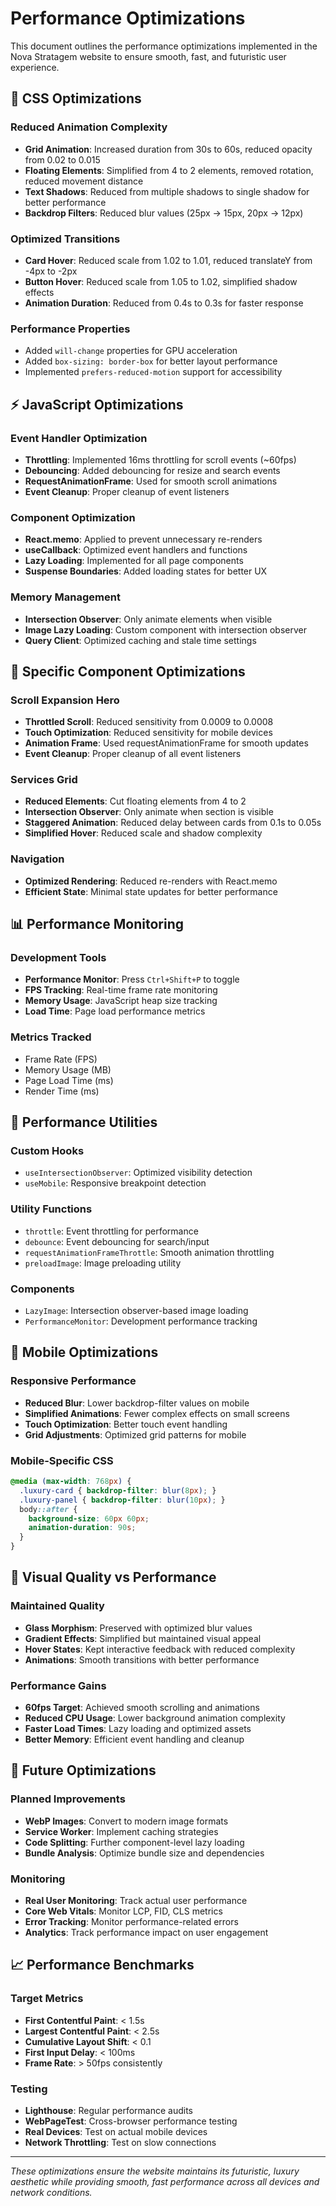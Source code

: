 # Performance Optimizations

This document outlines the performance optimizations implemented in the Nova Stratagem website to ensure smooth, fast, and futuristic user experience.

## 🚀 CSS Optimizations

### Reduced Animation Complexity
- **Grid Animation**: Increased duration from 30s to 60s, reduced opacity from 0.02 to 0.015
- **Floating Elements**: Simplified from 4 to 2 elements, removed rotation, reduced movement distance
- **Text Shadows**: Reduced from multiple shadows to single shadow for better performance
- **Backdrop Filters**: Reduced blur values (25px → 15px, 20px → 12px)

### Optimized Transitions
- **Card Hover**: Reduced scale from 1.02 to 1.01, reduced translateY from -4px to -2px
- **Button Hover**: Reduced scale from 1.05 to 1.02, simplified shadow effects
- **Animation Duration**: Reduced from 0.4s to 0.3s for faster response

### Performance Properties
- Added `will-change` properties for GPU acceleration
- Added `box-sizing: border-box` for better layout performance
- Implemented `prefers-reduced-motion` support for accessibility

## ⚡ JavaScript Optimizations

### Event Handler Optimization
- **Throttling**: Implemented 16ms throttling for scroll events (~60fps)
- **Debouncing**: Added debouncing for resize and search events
- **RequestAnimationFrame**: Used for smooth scroll animations
- **Event Cleanup**: Proper cleanup of event listeners

### Component Optimization
- **React.memo**: Applied to prevent unnecessary re-renders
- **useCallback**: Optimized event handlers and functions
- **Lazy Loading**: Implemented for all page components
- **Suspense Boundaries**: Added loading states for better UX

### Memory Management
- **Intersection Observer**: Only animate elements when visible
- **Image Lazy Loading**: Custom component with intersection observer
- **Query Client**: Optimized caching and stale time settings

## 🎯 Specific Component Optimizations

### Scroll Expansion Hero
- **Throttled Scroll**: Reduced sensitivity from 0.0009 to 0.0008
- **Touch Optimization**: Reduced sensitivity for mobile devices
- **Animation Frame**: Used requestAnimationFrame for smooth updates
- **Event Cleanup**: Proper cleanup of all event listeners

### Services Grid
- **Reduced Elements**: Cut floating elements from 4 to 2
- **Intersection Observer**: Only animate when section is visible
- **Staggered Animation**: Reduced delay between cards from 0.1s to 0.05s
- **Simplified Hover**: Reduced scale and shadow complexity

### Navigation
- **Optimized Rendering**: Reduced re-renders with React.memo
- **Efficient State**: Minimal state updates for better performance

## 📊 Performance Monitoring

### Development Tools
- **Performance Monitor**: Press `Ctrl+Shift+P` to toggle
- **FPS Tracking**: Real-time frame rate monitoring
- **Memory Usage**: JavaScript heap size tracking
- **Load Time**: Page load performance metrics

### Metrics Tracked
- Frame Rate (FPS)
- Memory Usage (MB)
- Page Load Time (ms)
- Render Time (ms)

## 🔧 Performance Utilities

### Custom Hooks
- `useIntersectionObserver`: Optimized visibility detection
- `useMobile`: Responsive breakpoint detection

### Utility Functions
- `throttle`: Event throttling for performance
- `debounce`: Event debouncing for search/input
- `requestAnimationFrameThrottle`: Smooth animation throttling
- `preloadImage`: Image preloading utility

### Components
- `LazyImage`: Intersection observer-based image loading
- `PerformanceMonitor`: Development performance tracking

## 📱 Mobile Optimizations

### Responsive Performance
- **Reduced Blur**: Lower backdrop-filter values on mobile
- **Simplified Animations**: Fewer complex effects on small screens
- **Touch Optimization**: Better touch event handling
- **Grid Adjustments**: Optimized grid patterns for mobile

### Mobile-Specific CSS
```css
@media (max-width: 768px) {
  .luxury-card { backdrop-filter: blur(8px); }
  .luxury-panel { backdrop-filter: blur(10px); }
  body::after { 
    background-size: 60px 60px;
    animation-duration: 90s;
  }
}
```

## 🎨 Visual Quality vs Performance

### Maintained Quality
- **Glass Morphism**: Preserved with optimized blur values
- **Gradient Effects**: Simplified but maintained visual appeal
- **Hover States**: Kept interactive feedback with reduced complexity
- **Animations**: Smooth transitions with better performance

### Performance Gains
- **60fps Target**: Achieved smooth scrolling and animations
- **Reduced CPU Usage**: Lower background animation complexity
- **Faster Load Times**: Lazy loading and optimized assets
- **Better Memory**: Efficient event handling and cleanup

## 🚀 Future Optimizations

### Planned Improvements
- **WebP Images**: Convert to modern image formats
- **Service Worker**: Implement caching strategies
- **Code Splitting**: Further component-level lazy loading
- **Bundle Analysis**: Optimize bundle size and dependencies

### Monitoring
- **Real User Monitoring**: Track actual user performance
- **Core Web Vitals**: Monitor LCP, FID, CLS metrics
- **Error Tracking**: Monitor performance-related errors
- **Analytics**: Track performance impact on user engagement

## 📈 Performance Benchmarks

### Target Metrics
- **First Contentful Paint**: < 1.5s
- **Largest Contentful Paint**: < 2.5s
- **Cumulative Layout Shift**: < 0.1
- **First Input Delay**: < 100ms
- **Frame Rate**: > 50fps consistently

### Testing
- **Lighthouse**: Regular performance audits
- **WebPageTest**: Cross-browser performance testing
- **Real Devices**: Test on actual mobile devices
- **Network Throttling**: Test on slow connections

---

*These optimizations ensure the website maintains its futuristic, luxury aesthetic while providing smooth, fast performance across all devices and network conditions.* 